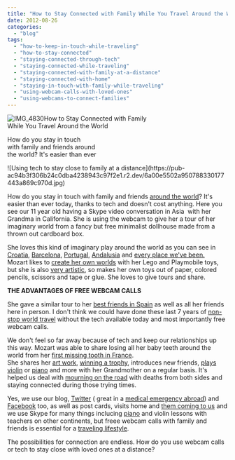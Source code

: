 ```yaml
---
title: "How to Stay Connected with Family While You Travel Around the World"
date: 2012-08-26
categories: 
  - "blog"
tags: 
  - "how-to-keep-in-touch-while-traveling"
  - "how-to-stay-connected"
  - "staying-connected-through-tech"
  - "staying-connected-while-traveling"
  - "staying-connected-with-family-at-a-distance"
  - "staying-connected-with-home"
  - "staying-in-touch-with-family-while-traveling"
  - "using-webcam-calls-with-loved-ones"
  - "using-webcams-to-connect-families"
---
```


![IMG_4830](https://pub-ac94b3f306b24c0dba4238943c97f2e1.r2.dev/6a00e5502a9507883301761753f0b8970c.jpg)How to Stay Connected with Family  
While You Travel Around the World  
  
How do you stay in touch  
with family and friends around  
the world? It's easier than ever

<!--more--> ![Using tech to stay close to family at a distance](https://pub-ac94b3f306b24c0dba4238943c97f2e1.r2.dev/6a00e5502a950788330177443a869c970d.jpg)  
  
How do you stay in touch with family and friends [around the world](http://soultravelers3new.local/2010/04/around-the-world-family-travel-soultravelers3-digital-nomad-global-international-family-travel.html "around the world family")? It's easier than ever today, thanks to tech and doesn't cost anything. Here you see our 11 year old having a Skype video conversation in Asia  with her Grandma in California. She is using the webcam to give her a tour of her imaginary world from a fancy but free minimalist dollhouse made from a thrown out cardboard box.  
  
She loves this kind of imaginary play around the world as you can see in [Croatia](http://soultravelers3new.local/2007/08/heavenly-holida.html "croatia"), [Barcelona](http://soultravelers3new.local/2007/05/hanging-out-roa.html "Barcelona"), [Portugal](http://soultravelers3new.local/2008/07/workyoutube-pla.html "portugal"), [Andalusia](http://soultravelers3new.local/2006/11/first-play-date.html "Andalusia play") and [every place we've been.](http://soultravelers3new.local/2011/10/celebrating-kids-birthdays-while-traveling.html "birthdays around the world")  Mozart likes to [create her own worlds](http://soultravelers3new.local/2012/03/kid-friendly-travel-perks.html "creating imaginary worlds kids playmobile and doll house") with her Lego and Playmobile toys, but she is also [very artistic](http://soultravelers3new.local/2010/02/kids-art-creativity-travel-family-friendly-travel-education-homeschool-roadschool-.html "art and travel"), so makes her own toys out of paper, colored pencils, scissors and tape or glue. She loves to give tours and share.  
  
**THE ADVANTAGES OF FREE WEBCAM CALLS**  
  
She gave a similar tour to her [best friends in Spain](http://soultravelers3new.local/2011/06/delicious-dinner-in-barcelona.html "Best friends in spain") as well as all her friends here in person. I don't think we could have done these last 7 years of [non-stop world travel](http://soultravelers3new.local/2009/04/how-to-travel-the-world-as-a-digital-nomad-family.html "non-stop world travel as a family") without the tech available today and most importantly free webcam calls.  
  
We don't feel so far away because of tech and keep our relationships up this way. Mozart was able to share losing all her baby teeth around the world from her [first missing tooth in France](http://soultravelers3new.local/2006/10/first-missing-t.html "first missing tooth in France").[  
](http://soultravelers3new.local/2011/10/celebrating-kids-birthdays-while-traveling.html "birthdays around the world")She shares her [art work](http://soultravelers3new.local/2008/07/mobile-mozart-a.html "kids artwork around the world roadschool"), [winning a trophy](http://soultravelers3new.local/2011/04/chinese-school-trophy-girl-.html "winning a trophy"), introduces new friends, [plays violin](http://soultravelers3new.local/2011/08/kid-playing-violin-around-the-world.html " child Plays violin around the world") or [piano](http://soultravelers3new.local/2007/12/pool-play-piano.html "piano") and more with her Grandmother on a regular basis. It's helped us deal with [mourning on the road](http://soultravelers3new.local/2010/12/mourning-while-traveling-tribute-to-al-grief-and-travel-deathdying-at-a-distance.html "mourning on the road") with deaths from both sides and staying connected during those trying times.  
  
Yes, we use our blog, [Twitter](https://twitter.com/soultravelers3 "Twitter") ( great in a [medical emergency abroad](http://soultravelers3new.local/2009/09/-a-travelers-tragic-tale-handling-travel-disasters-medical-emergency-.html?cid=6a00e5502a950788330120a63d94cf970c "medical emergency abroad")) and [Facebook](http://www.facebook.com/pages/Soultravelers3com-Around-the-World-Family-Travel-Education-Adventure/185105005187 "soultravelers3 facebook") too, as well as post cards, visits home and [them coming to us](http://soultravelers3new.local/2011/01/traveling-with-grandma-3-generation-travel.html "travel with Grandma") and we use Skype for many things inclucing [piano](http://www.youtube.com/watch?gl=US&v=0Ar90wOnWnM "piano lessons online") and violin lessons with teachers on other continents, but freee webcam calls with family and friends is essential for a [traveling lifestyle](http://soultravelers3new.local/2011/07/what-our-nomadic-travel-lifestyle-looks-like-family-fun.html "traveling lifestyle").  
  
The possibilities for connection are endless. How do you use webcam calls or tech to stay close with loved ones at a distance?
